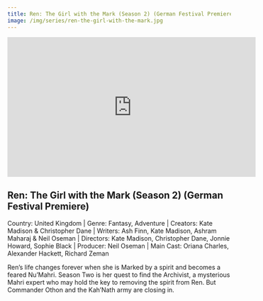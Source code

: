 ```yaml
---
title: Ren: The Girl with the Mark (Season 2) (German Festival Premiere) 
image: /img/series/ren-the-girl-with-the-mark.jpg
---
```

<iframe width="560" height="315" src="https://www.youtube.com/watch?v=N5d16cUKqu0" frameborder="0" allow="accelerometer; autoplay; encrypted-media; gyroscope; picture-in-picture" allowfullscreen></iframe>

## Ren: The Girl with the Mark (Season 2) (German Festival Premiere)  
Country: United Kingdom | Genre: Fantasy, Adventure | Creators: Kate Madison & Christopher Dane | Writers: Ash Finn, Kate Madison, Ashram Maharaj & Neil Oseman | Directors: Kate Madison, Christopher Dane, Jonnie Howard, Sophie Black | Producer: Neil Oseman | Main Cast: Oriana Charles, Alexander Hackett, Richard Zeman

Ren’s life changes forever when she is Marked by a spirit and becomes a feared Nu’Mahri. Season Two is her quest to find the Archivist, a mysterious Mahri expert who may hold the key to removing the spirit from Ren. But Commander Othon and the Kah’Nath army are closing in.
